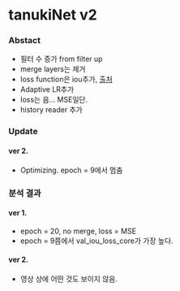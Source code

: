 # tanukiNet v2

### Abstact
- 필터 수 증가 from filter up
- merge layers는 제거
- loss function은 iou추가, [출처](https://www.kaggle.com/c/tgs-salt-identification-challenge/discussion/63044)
- Adaptive LR추가
- loss는 음... MSE일단.
- history reader 추가

### Update
#### ver 2.
- Optimizing. epoch = 9에서 멈춤

### 분석 결과
#### ver 1.
- epoch = 20, no merge, loss = MSE
- epoch = 9쯤에서 val_iou_loss_core가 가장 높다.

#### ver 2.
- 영상 상에 어떤 것도 보이지 않음.